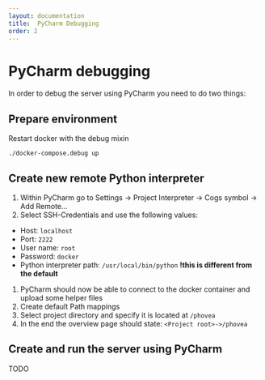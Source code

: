 ```yaml
---
layout: documentation
title:  PyCharm Debugging
order: 2
---
```


# PyCharm debugging

In order to debug the server using PyCharm you need to do two things:

## Prepare environment

Restart docker with the debug mixin

```
./docker-compose.debug up
```

## Create new remote Python interpreter

1. Within PyCharm go to Settings -> Project Interpreter -> Cogs symbol -> Add Remote...
1. Select SSH-Credentials and use the following values:
 * Host: `localhost`
 * Port: `2222`
 * User name: `root`
 * Password: `docker`
 * Python interpreter path: `/usr/local/bin/python` **!this is different from the default**
1. PyCharm should now be able to connect to the docker container and upload some helper files
1. Create default Path mappings
 1. Select project directory and specify it is located at `/phovea`
 1. In the end the overview page should state: `<Project root>->/phovea`


## Create and run the server using PyCharm

TODO
